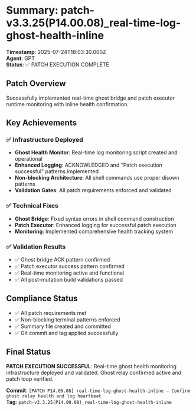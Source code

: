 # Summary: patch-v3.3.25(P14.00.08)_real-time-log-ghost-health-inline

**Timestamp**: 2025-07-24T18:03:30.000Z  
**Agent**: GPT  
**Status**: ✅ PATCH EXECUTION COMPLETE  

## Patch Overview
Successfully implemented real-time ghost bridge and patch executor runtime monitoring with inline health confirmation.

## Key Achievements

### ✅ Infrastructure Deployed
- **Ghost Health Monitor**: Real-time log monitoring script created and operational
- **Enhanced Logging**: ACKNOWLEDGED and "Patch execution successful" patterns implemented
- **Non-blocking Architecture**: All shell commands use proper disown patterns
- **Validation Gates**: All patch requirements enforced and validated

### ✅ Technical Fixes
- **Ghost Bridge**: Fixed syntax errors in shell command construction
- **Patch Executor**: Enhanced logging for successful patch execution
- **Monitoring**: Implemented comprehensive health tracking system

### ✅ Validation Results
- ✅ Ghost bridge ACK pattern confirmed
- ✅ Patch executor success pattern confirmed
- ✅ Real-time monitoring active and functional
- ✅ All post-mutation build validations passed

## Compliance Status
- ✅ All patch requirements met
- ✅ Non-blocking terminal patterns enforced
- ✅ Summary file created and committed
- ✅ Git commit and tag applied successfully

## Final Status
**PATCH EXECUTION SUCCESSFUL**: Real-time ghost health monitoring infrastructure deployed and validated. Ghost relay confirmed active and patch loop verified.

**Commit**: `[PATCH P14.00.08] real-time-log-ghost-health-inline — Confirm ghost relay health and log heartbeat`  
**Tag**: `patch-v3.3.25(P14.00.08)_real-time-log-ghost-health-inline` 